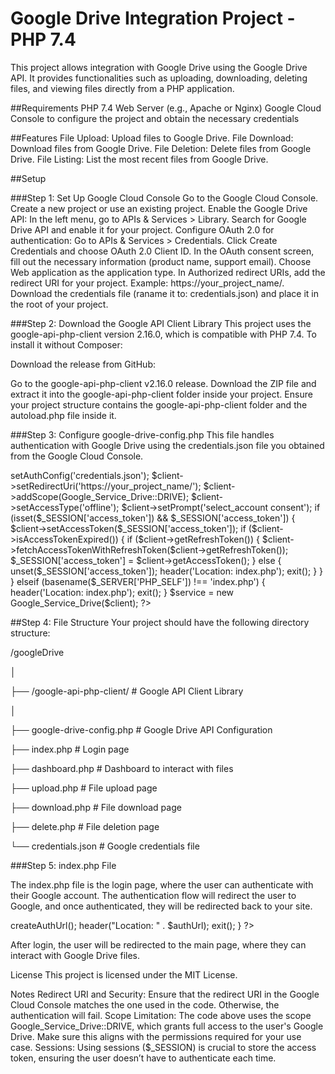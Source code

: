 # Google Drive Integration Project - PHP 7.4
This project allows integration with Google Drive using the Google Drive API. It provides functionalities such as uploading, downloading, deleting files, and viewing files directly from a PHP application.


##Requirements
PHP 7.4
Web Server (e.g., Apache or Nginx)
Google Cloud Console to configure the project and obtain the necessary credentials


##Features
File Upload: Upload files to Google Drive.
File Download: Download files from Google Drive.
File Deletion: Delete files from Google Drive.
File Listing: List the most recent files from Google Drive.


##Setup

###Step 1: Set Up Google Cloud Console
Go to the Google Cloud Console.
Create a new project or use an existing project.
Enable the Google Drive API:
In the left menu, go to APIs & Services > Library.
Search for Google Drive API and enable it for your project.
Configure OAuth 2.0 for authentication:
Go to APIs & Services > Credentials.
Click Create Credentials and choose OAuth 2.0 Client ID.
In the OAuth consent screen, fill out the necessary information (product name, support email).
Choose Web application as the application type.
In Authorized redirect URIs, add the redirect URI for your project. Example: https://your_project_name/.
Download the credentials file (raname it to: credentials.json) and place it in the root of your project.

###Step 2: Download the Google API Client Library
This project uses the google-api-php-client version 2.16.0, which is compatible with PHP 7.4. To install it without Composer:

Download the release from GitHub:

Go to the google-api-php-client v2.16.0 release.
Download the ZIP file and extract it into the google-api-php-client folder inside your project.
Ensure your project structure contains the google-api-php-client folder and the autoload.php file inside it.

###Step 3: Configure google-drive-config.php
This file handles authentication with Google Drive using the credentials.json file you obtained from the Google Cloud Console.

<?php

session_start();

require_once dirname(__FILE__) . '/google-api-php-client/vendor/autoload.php';


$client = new Google_Client();

$client->setAuthConfig('credentials.json');

$client->setRedirectUri('https://your_project_name/');

$client->addScope(Google_Service_Drive::DRIVE);

$client->setAccessType('offline');

$client->setPrompt('select_account consent');


if (isset($_SESSION['access_token']) && $_SESSION['access_token']) {

    $client->setAccessToken($_SESSION['access_token']);
    

    if ($client->isAccessTokenExpired()) {
    
        if ($client->getRefreshToken()) {
        
            $client->fetchAccessTokenWithRefreshToken($client->getRefreshToken());
            
            $_SESSION['access_token'] = $client->getAccessToken();
            
        } else {
        
            unset($_SESSION['access_token']);
            
            header('Location: index.php');
            
            exit();
            
        }
        
    }
    
} elseif (basename($_SERVER['PHP_SELF']) !== 'index.php') {

    header('Location: index.php');
    
    exit();
    
}


$service = new Google_Service_Drive($client);

?>


##Step 4: File Structure
Your project should have the following directory structure:

/googleDrive

│

├── /google-api-php-client/          # Google API Client Library

│

├── google-drive-config.php         # Google Drive API Configuration

├── index.php                       # Login page

├── dashboard.php                   # Dashboard to interact with files

├── upload.php                      # File upload page 

├── download.php                    # File download page

├── delete.php                      # File deletion page

└── credentials.json                # Google credentials file


###Step 5: index.php File

The index.php file is the login page, where the user can authenticate with their Google account. The authentication flow will redirect the user to Google, and once authenticated, they will be redirected back to your site.

<?php

// If the user's access is not authorized, redirect to the authentication

if (!isset($_SESSION['access_token']) || !$_SESSION['access_token']) {

    $authUrl = $client->createAuthUrl();
    
    header("Location: " . $authUrl);
    
    exit();
    
}

?>

After login, the user will be redirected to the main page, where they can interact with Google Drive files.


License
This project is licensed under the MIT License.


Notes
Redirect URI and Security: Ensure that the redirect URI in the Google Cloud Console matches the one used in the code. Otherwise, the authentication will fail.
Scope Limitation: The code above uses the scope Google_Service_Drive::DRIVE, which grants full access to the user's Google Drive. Make sure this aligns with the permissions required for your use case.
Sessions: Using sessions ($_SESSION) is crucial to store the access token, ensuring the user doesn’t have to authenticate each time.
